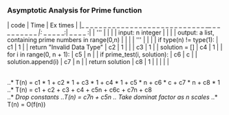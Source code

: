 ### Asymptotic Analysis for Prime function

|                                    code                                       |   Time      | Ex times |
|_ _ _ _ _ _ _ _ _  _ _ _ _ _ _ _ _ _ _ _ _ _ _ _ _ _ _ _ __ _ _ _ _ _ _ _ _ _ _|:_ _ _ _ _ _:| _ _ _ _ :|
|    '''                                                                        |             |          |
|    input: n integer                                                           |             |          |
|    output: a list, containing prime numbers in range(0,n)                     |             |          |
|    '''                                                                        |             |          |
|    if type(n) != type(1):                                                     |    c1       |     1    |
|        return "Invalid Data Type"                                             |    c2       |     1    |
|                                                                               |    c3       |     1    |
|    solution = []                                                              |    c4       |     1    |
|    for i in range(0, n + 1):                                                  |    c5       |     n    |
|        if prime_test(i, solution):                                            |    c6       |     c    |
|            solution.append(i)                                                 |    c7       |     n    |
|    return solution                                                            |    c8       |     1    |
|                                                                               |             |          |


<br /> ..* T(n) = c1 * 1 + c2 * 1 + c3 * 1 + c4 * 1 + c5 * n + c6 * c + c7 * n + c8 * 1 <br />
       ..* T(n) = c1 + c2 + c3 + c4 + c5n + c6c + c7n + c8 <br />
       ..*  *Drop constants*
       ..*T(n) = c7n + c5n
       ..* *Take dominat factor as n scales*
       ..* T(n) = O(f(n))
